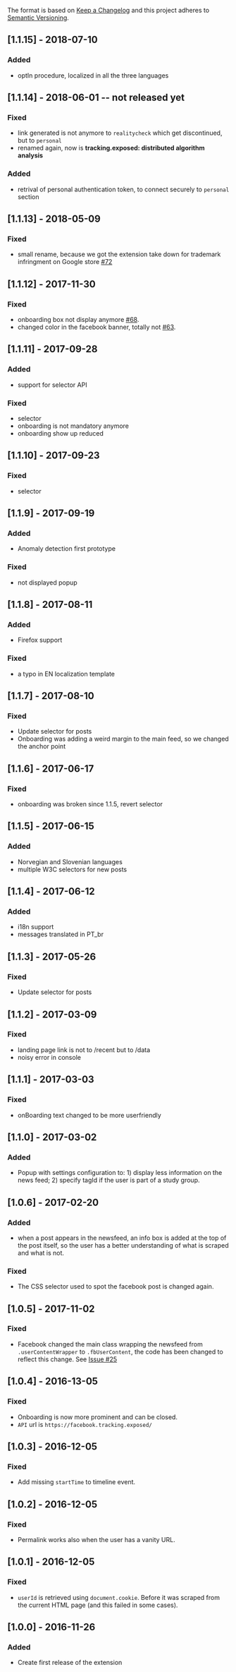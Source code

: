 The format is based on [Keep a Changelog](http://keepachangelog.com/) and this
project adheres to [Semantic Versioning](http://semver.org/).

## [1.1.15] - 2018-07-10
### Added
- optIn procedure, localized in all the three languages

## [1.1.14] - 2018-06-01 -- not released yet 
### Fixed
- link generated is not anymore to `realitycheck` which get discontinued, but to `personal`
- renamed again, now is **tracking.exposed: distributed algorithm analysis**
### Added
- retrival of personal authentication token, to connect securely to `personal` section

## [1.1.13] - 2018-05-09
### Fixed
- small rename, because we got the extension take down for trademark infringment on Google store [#72](https://github.com/tracking-exposed/web-extension/issues/72)

## [1.1.12] - 2017-11-30
### Fixed
- onboarding box not display anymore [#68](https://github.com/tracking-exposed/web-extension/issues/68).
- changed color in the facebook banner, totally not [#63](https://github.com/tracking-exposed/web-extension/issues/63).

## [1.1.11] - 2017-09-28
### Added
- support for selector API
### Fixed
- selector
- onboarding is not mandatory anymore
- onboarding show up reduced

## [1.1.10] - 2017-09-23
### Fixed
- selector

## [1.1.9] - 2017-09-19
### Added
- Anomaly detection first prototype
### Fixed
- not displayed popup

## [1.1.8] - 2017-08-11
### Added
- Firefox support
### Fixed
- a typo in EN localization template

## [1.1.7] - 2017-08-10
### Fixed
- Update selector for posts
- Onboarding was adding a weird margin to the main feed, so we changed the
  anchor point

## [1.1.6] - 2017-06-17
### Fixed
- onboarding was broken since 1.1.5, revert selector

## [1.1.5] - 2017-06-15
### Added
- Norvegian and Slovenian languages
- multiple W3C selectors for new posts

## [1.1.4] - 2017-06-12
### Added
- i18n support
- messages translated in PT\_br

## [1.1.3] - 2017-05-26
### Fixed
- Update selector for posts

## [1.1.2] - 2017-03-09
### Fixed
- landing page link is not to /recent but to /data
- noisy error in console

## [1.1.1] - 2017-03-03
### Fixed
- onBoarding text changed to be more userfriendly

## [1.1.0] - 2017-03-02
### Added
- Popup with settings configuration to: 1) display less information on the news
  feed; 2) specify tagId if the user is part of a study group.

## [1.0.6] - 2017-02-20
### Added
- when a post appears in the newsfeed, an info box is added at the top of the
  post itself, so the user has a better understanding of what is scraped and
  what is not.

### Fixed
- The CSS selector used to spot the facebook post is changed again.

## [1.0.5] - 2017-11-02
### Fixed
- Facebook changed the main class wrapping the newsfeed from
  `.userContentWrapper` to `.fbUserContent`, the code has been changed to
  reflect this change. See [Issue #25](https://github.com/tracking-exposed/web-extension/issues/25)

## [1.0.4] - 2016-13-05
### Fixed
- Onboarding is now more prominent and can be closed.
- `API` url is `https://facebook.tracking.exposed/`

## [1.0.3] - 2016-12-05
### Fixed
- Add missing `startTime` to timeline event.

## [1.0.2] - 2016-12-05
### Fixed
- Permalink works also when the user has a vanity URL.

## [1.0.1] - 2016-12-05
### Fixed
- `userId` is retrieved using `document.cookie`. Before it was scraped from the
current HTML page (and this failed in some cases).

## [1.0.0] - 2016-11-26
### Added
- Create first release of the extension
